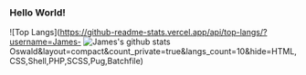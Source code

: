 ### Hello World!
![Top Langs](https://github-readme-stats.vercel.app/api/top-langs/?username=James-
![James's github stats](https://github-readme-stats.vercel.app/api?username=James-Oswald&count_private=true)
Oswald&layout=compact&count_private=true&langs_count=10&hide=HTML,CSS,Shell,PHP,SCSS,Pug,Batchfile)
